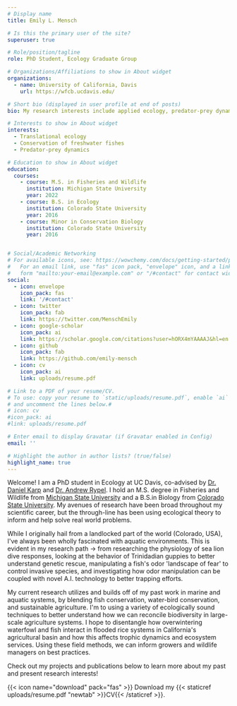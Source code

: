 ```yaml
---
# Display name
title: Emily L. Mensch

# Is this the primary user of the site?
superuser: true

# Role/position/tagline
role: PhD Student, Ecology Graduate Group 

# Organizations/Affiliations to show in About widget
organizations:
  - name: University of California, Davis
    url: https://wfcb.ucdavis.edu/

# Short bio (displayed in user profile at end of posts)
bio: My research interests include applied ecology, predator-prey dynamics, and aquatic conservation.

# Interests to show in About widget
interests:
  - Translational ecology
  - Conservation of freshwater fishes
  - Predator-prey dynamics

# Education to show in About widget
education:
  courses:
    - course: M.S. in Fisheries and Wildlife
      institution: Michigan State University
      year: 2022
    - course: B.S. in Ecology
      institution: Colorado State University
      year: 2016
    - course: Minor in Conservation Biology
      institution: Colorado State University
      year: 2016


# Social/Academic Networking
# For available icons, see: https://wowchemy.com/docs/getting-started/page-builder/#icons
#   For an email link, use "fas" icon pack, "envelope" icon, and a link in the
#   form "mailto:your-email@example.com" or "/#contact" for contact widget.
social:
  - icon: envelope
    icon_pack: fas
    link: '/#contact'
  - icon: twitter
    icon_pack: fab
    link: https://twitter.com/MenschEmily
  - icon: google-scholar 
    icon_pack: ai
    link: https://scholar.google.com/citations?user=hORX4mYAAAAJ&hl=en
  - icon: github
    icon_pack: fab
    link: https://github.com/emily-mensch
  - icon: cv
    icon_pack: ai
    link: uploads/resume.pdf

# Link to a PDF of your resume/CV.
# To use: copy your resume to `static/uploads/resume.pdf`, enable `ai` icons in `params.toml`,
# and uncomment the lines below.#
# icon: cv
#icon_pack: ai
#link: uploads/resume.pdf

# Enter email to display Gravatar (if Gravatar enabled in Config)
email: ''

# Highlight the author in author lists? (true/false)
highlight_name: true
---
```


Welcome! I am a PhD student in Ecology at UC Davis, co-advised by [Dr. Daniel Karp](https://karp.ucdavis.edu/) and [Dr. Andrew Rypel](https://sites.google.com/view/rypel-lab/home). I hold an M.S. degree in Fisheries and Wildlife from [Michigan State University](https://www.canr.msu.edu/fw/) and a B.S.in Biology from [Colorado State University](https://www.biology.colostate.edu/). My avenues of research have been broad throughout my scientific career, but the through-line has been using ecological theory to inform and help solve real world problems.

While I originally hail from a landlocked part of the world (Colorado, USA), I've always been wholly fascinated with aquatic environments. This is evident in my research path -> from researching the physiology of sea lion dive responses, looking at the behavior of Trinidadian guppies to better understand genetic rescue, manipulating a fish's odor 'landscape of fear' to control invasive species, and investigating how odor manipulation can be coupled with novel A.I. technology to better trapping efforts. 

My current research utilizes and builds off of my past work in marine and aquatic systems, by blending fish conservation, water-bird conservation, and sustainable agriculture. I'm to using a variety of ecologically sound techniques to better understand how we can reconcile biodiversity in large-scale agriculture systems. I hope to disentangle how overwintering waterfowl and fish interact in flooded rice systems in California's agricultural basin and how this affects trophic dynamics and ecosystem services. Using these field methods, we can inform growers and wildlife managers on best practices.

Check out my projects and publications below to learn more about my past and present research interests!

{{< icon name="download" pack="fas" >}} Download my {{< staticref uploads/resume.pdf "newtab" >}}CV{{< /staticref >}}.
